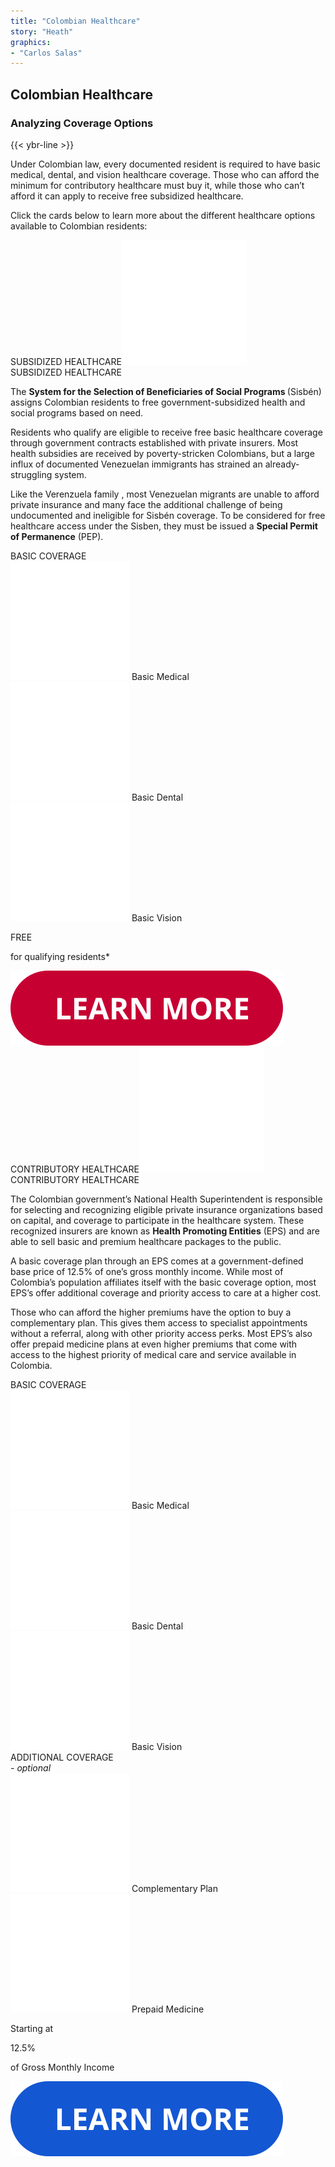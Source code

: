 ```yaml
---
title: "Colombian Healthcare"
story: "Heath"
graphics:
- "Carlos Salas"
---
```


<section class="interactive">
  <div class="interactive-health">
    <h2 class="interactive__title">Colombian Healthcare</h2>
    <h3 class="interactive__subhead">Analyzing Coverage Options</h3>
    {{< ybr-line >}}
    <p class="interactive__intro">Under Colombian law, every documented resident is required to have basic medical, dental, and vision healthcare coverage. Those who can afford the minimum for contributory healthcare must buy it, while those who can’t afford it can apply to receive free subsidized healthcare.</p>
    <p class="interactive__intro">Click the cards below to learn more about the different healthcare options available to Colombian residents:</p>
    <div class="container flex" id="r-3">
      <div class="card-front" id="card-sh">
        <div class="container card-front-title" id="sh-r-1"><div class="container card-back-title-sh sh-hidden hidden" >SUBSIDIZED HEALTHCARE<img class="close-svg" id="card-back-sh-close" src="assets/close.svg" alt="close"></div>SUBSIDIZED HEALTHCARE</div>
        <div class="container card-front-body-sh"><div class="container card-back-body sh-hidden hidden"> <div class="card-back-body-text"><p>The <strong>System for the Selection of Beneficiaries of Social Programs </strong>(Sisbén) assigns Colombian residents to free government-subsidized health and social programs based on need.</p>
            <p>Residents who qualify are eligible to receive free basic healthcare coverage through government contracts established with private insurers. Most health subsidies are received by poverty-stricken Colombians, but a large influx of documented Venezuelan immigrants has strained an already-struggling system.</p>
            <p>Like the Verenzuela family , most Venezuelan migrants are unable to afford private insurance and many face the additional challenge of being undocumented and ineligible for Sisbén coverage.  To be considered for free healthcare access under the Sisben, they must be issued a <strong>Special Permit of Permanence</strong> (PEP).</p></div></div>
        <div class="container" id="sh-r-2">
          <div class="container card-front-subtitle" id="sh-r-2-r1">BASIC COVERAGE</div>
          <div class="container card-front-icons" id="sh-r-2-r2">
            <div class="container card-icon" id="sh-r-2-r2-c1">
              <img class="card-icon-svg" src="assets/basic-medical.svg" alt="basic-medical">
              Basic Medical
            </div>
            <div class="container card-icon" id="sh-r-2-r2-c2">
              <img class="card-icon-svg" src="assets/basic-dental.svg" alt="basic-dental">
              Basic Dental
            </div>
            <div class="container card-icon" id="sh-r-2-r2-c3">
              <img class="card-icon-svg" src="assets/basic-vision.svg" alt="basic-vision">
              Basic Vision
            </div>
          </div>
        </div>
        <div class="container" id="sh-r-3">
          <p class="card-text-large red">FREE</p>
          <p class="card-text-small">for qualifying residents*</p>
        </div>
        <div class="container" id="sh-r-4">
          <img class="card-learn-more" id="learn-more-sh" src="assets/learn-more-red.svg" alt="learn more">
        </div>
        </div>
      </div>
      <div class="card-front" id="card-ch">
        <div class="container card-front-title blue" id="ch-r-1"> <div class="container card-back-title-ch ch-hidden hidden" >CONTRIBUTORY HEALTHCARE<img class="close-svg" id="card-back-ch-close" src="assets/close.svg" alt="close"></div> CONTRIBUTORY HEALTHCARE</div>
        <div class="container card-front-body-ch">
          <div class="container card-back-body ch-hidden hidden" id="card-back-body-ch">
             <div class="card-back-body-text">
            <p>The Colombian government’s National Health Superintendent is responsible for selecting and recognizing eligible private insurance organizations based on capital, and coverage to participate in the healthcare system. These recognized insurers are known as <strong>Health Promoting Entities</strong> (EPS) and are able to sell basic and premium healthcare packages to the public.</p>
            <p>A basic coverage plan through an EPS comes at a government-defined base price of 12.5% of one’s gross monthly income. While most of Colombia’s population affiliates itself with the basic coverage option, most EPS’s offer additional coverage and priority access to care at a higher cost.</p>
            <p>Those who can afford the higher premiums have the option to buy a complementary plan. This gives them access to specialist appointments without a referral, along with other priority access perks. Most EPS’s also offer prepaid medicine plans at even higher premiums that come with access to the highest priority of medical care and service available in Colombia.</p>
            </div>
            </div>
        <div class="container" id="ch-r-2">
          <div class="container card-front-subtitle" id="ch-r-2-r1">BASIC COVERAGE</div>
          <div class="container card-front-icons" id="ch-r-2-r2">
            <div class="container card-icon" id="ch-r-2-r2-c1">
              <img class="card-icon-svg" src="assets/basic-medical.svg" alt="basic-medical">
              Basic Medical
            </div>
            <div class="container card-icon" id="ch-r-2-r2-c2">
              <img class="card-icon-svg" src="assets/basic-dental.svg" alt="basic-dental">
              Basic Dental
            </div>
            <div class="container card-icon" id="ch-r-2-r2-c3">
              <img class="card-icon-svg" src="assets/basic-vision.svg" alt="basic-vision">
              Basic Vision
            </div>
          </div>
          <div class="spacer-height"></div>
          <div class="container card-front-subtitle" id="ch-r-3-r1">ADDITIONAL COVERAGE <div style=" font-weight: 400; font-style: italic;">- optional</div></div>
          <div class="container card-front-icons" id="ch-r-3-r2">
            <div class="container card-icon" id="ch-r-2-r2-c1">
              <img class="card-icon-svg" src="assets/complementary-plan.svg" alt="complementary-plan">
              Complementary Plan
            </div>
            <div class="container card-icon" id="ch-r-2-r2-c2">
              <img class="card-icon-svg" src="assets/prepaid-medicine.svg" alt="prepaid-medicine">
              Prepaid Medicine
            </div
          </div>
        </div>
        </div>
        <div class="container" id="sh-r-3">
          <p class="card-text-small">Starting at</p>
          <p class="card-text-large blue">12.5% </p>
          <p class="card-text-small">of Gross Monthly Income </p>
        </div>
        <div class="container" id="sh-r-4">
          <img class="card-learn-more" id="learn-more-ch" src="assets/learn-more-blue.svg" alt="learn more">
        </div>
        </div>
      </div>
      <div class="background-blur"></div>
    <div class="container" id="r-4"></div>
  </div>
</section>
